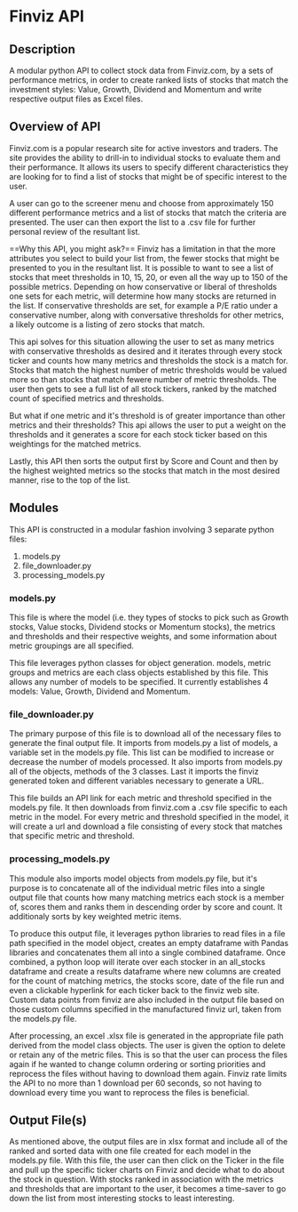 # **Finviz API**

## **Description**
A modular python API to collect stock data from Finviz.com, by a sets of performance metrics, in order to create ranked lists of stocks that match the investment styles:  Value, Growth, Dividend and Momentum and write respective output files as Excel files.

## **Overview of API**
Finviz.com is a popular research site for active investors and traders.  The site provides the ability to drill-in to individual stocks to evaluate them and their performance.  It allows its users to specify different characteristics they are looking for to find a list of stocks that might be of specific interest to the user. 

A user can go to the screener menu and choose from approximately 150 different performance metrics and a list of stocks that match the criteria are presented.  The user can then export the list to a .csv file for further personal review of the resultant list.

==Why this API, you might ask?==  Finviz has a limitation in that the more attributes you select to build your list from, the fewer stocks that might be presented to you in the resultant list.  It is possible to want to see a list of stocks that meet thresholds in 10, 15, 20, or even all the way up to 150 of the possible metrics.  Depending on how conservative or liberal of thresholds one sets for each metric, will determine how many stocks are returned in the list.  If conservative thresholds are set, for example a P/E ratio under a conservative number, along with conversative thresholds for other metrics, a likely outcome is a listing of zero stocks that match.

This api solves for this situation allowing the user to set as many metrics with conservative thresholds as desired and it iterates through every stock ticker and counts how many metrics and thresholds the stock is a match for.  Stocks that match the highest number of metric thresholds would be valued more so than stocks that match fewere number of metric thresholds.  The user then gets to see a full list of all stock tickers, ranked by the matched count of specified metrics and thresholds.

But what if one metric and it's threshold is of greater importance than other metrics and their thresholds?  This api allows the user to put a weight on the thresholds and it generates a score for each stock ticker based on this weightings for the matched metrics.

Lastly, this API then sorts the output first by Score and Count and then by the highest weighted metrics so the stocks that match in the most desired manner, rise to the top of the list.

## **Modules**
This API is constructed in a modular fashion involving 3 separate python files:
1. models.py
2. file_downloader.py
3. processing_models.py

### models.py
This file is where the model (i.e. they types of stocks to pick such as Growth stocks, Value stocks, Dividend stocks or Momentum stocks), the metrics and thresholds and their respective weights, and some information about metric groupings are all specified.

This file leverages python classes for object generation.  models, metric groups and metrics are each class objects established by this file.  This allows any number of models to be specified.  It currently establishes 4 models:  Value, Growth, Dividend and Momentum.

### file_downloader.py
The primary purpose of this file is to download all of the necessary files to generate the final output file.  It imports from models.py a list of models, a variable set in the models.py file.  This list can be modified to increase or decrease the number of models processed.  It also imports from models.py all of the objects, methods of the 3 classes.  Last it imports the finviz generated token and different variables necessary to generate a URL.

This file builds an API link for each metric and threshold specified in the models.py file.  It then downloads from finviz.com a .csv file specific to each metric in the model.  For every metric and threshold specified in the model, it will create a url and download a file consisting of every stock that matches that specific metric and threshold.

### processing_models.py
This module also imports model objects from models.py file, but it's purpose is to concatenate all of the individual metric files into a single output file that counts how many matching metrics each stock is a member of, scores them and ranks them in descending order by score and count.  It additionaly sorts by key weighted metric items.

To produce this output file, it leverages python libraries to read files in a file path specified in the model object, creates an empty dataframe with Pandas libraries and concatenates them all into a single combined dataframe.  Once combined, a python loop will iterate over each stocker in an all_stocks dataframe and create a results dataframe where new columns are created for the count of matching metrics, the stocks score, date of the file run and even a clickable hyperlink for each ticker back to the finviz web site.  Custom data points from finviz are also included in the output file based on those custom columns specified in the manufactured finviz url, taken from the models.py file.

After processing, an excel .xlsx file is generated in the appropriate file path derived from the model class objects.  The user is given the option to delete or retain any of the metric files.  This is so that the user can process the files again if he wanted to change column ordering or sorting priorities and reprocess the files without having to download them again.  Finviz rate limits the API to no more than 1 download per 60 seconds, so not having to download every time you want to reprocess the files is beneficial.

## **Output File(s)**
As mentioned above, the output files are in xlsx format and include all of the ranked and sorted data with one file created for each model in the models.py file.  With this file, the user can then click on the Ticker in the file and pull up the specific ticker charts on Finviz and decide what to do about the stock in question.  With stocks ranked in association with the metrics and thresholds that are important to the user, it becomes a time-saver to go down the list from most interesting stocks to least interesting.
